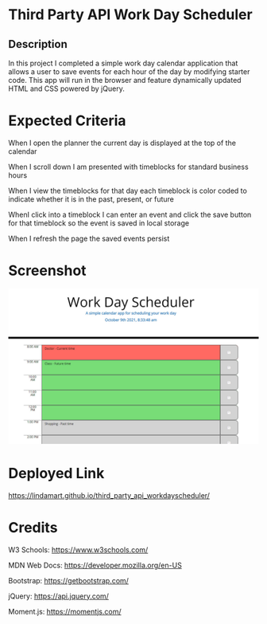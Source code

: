 # Third Party API Work Day Scheduler

## Description
In this project I completed a simple work day calendar application that allows a user to save events for each hour of the day by modifying starter code. This app will run in the browser and feature dynamically updated HTML and CSS powered by jQuery.

# Expected Criteria

When I open the planner the current day is displayed at the top of the calendar

When I scroll down I am presented with timeblocks for standard business hours

When I view the timeblocks for that day each timeblock is color coded to indicate whether it is in the past, present, or future

WhenI click into a timeblock I can enter an event and click the save button for that timeblock so the event is saved in local storage

When I refresh the page the saved events persist 

# Screenshot

![](scheduleShot.jpg)

# Deployed Link

https://lindamart.github.io/third_party_api_workdayscheduler/

# Credits

W3 Schools: https://www.w3schools.com/

MDN Web Docs: https://developer.mozilla.org/en-US

Bootstrap: https://getbootstrap.com/

jQuery: https://api.jquery.com/

Moment.js: https://momentjs.com/